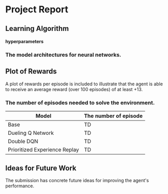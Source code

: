 # Project Report

## Learning Algorithm

#### hyperparameters 

### The model architectures for neural networks.

## Plot of Rewards

A plot of rewards per episode is included to illustrate that the agent is able to receive an average reward (over 100 episodes) of at least +13. 

### The number of episodes needed to solve the environment.

|  Model  |  The number of episode  |
| ---- | ---- |
|  Base  |  TD  |
|  Dueling Q Network  |  TD  |
|  Double DQN  |  TD  |
|  Prioritized Experience Replay  |  TD  |

## Ideas for Future Work

The submission has concrete future ideas for improving the agent's performance.

